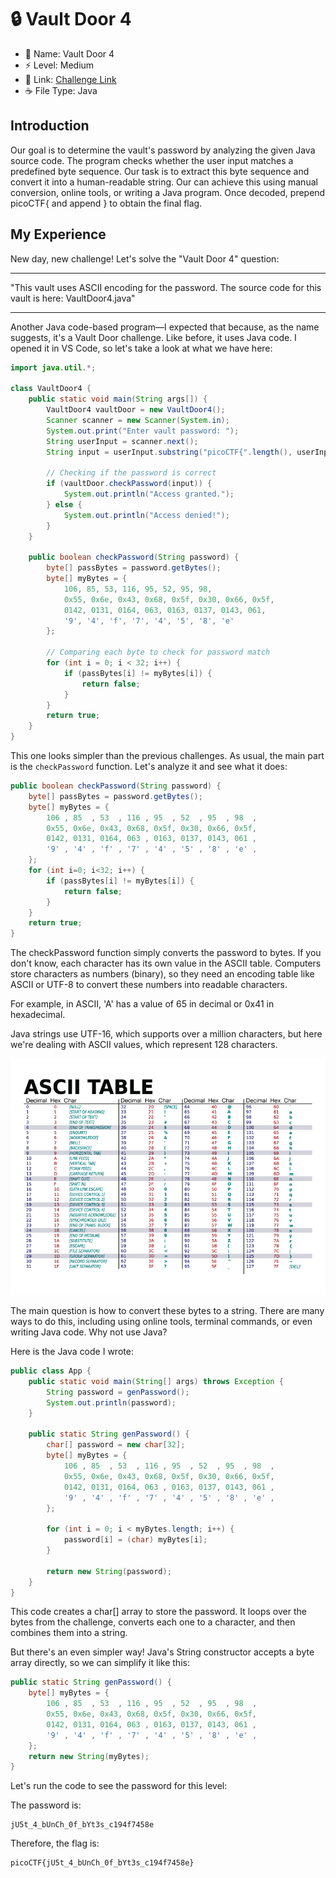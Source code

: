 # 🔒 Vault Door 4
- 📛 Name: Vault Door 4
- ⚡ Level: Medium
- 🔗 Link: [Challenge Link](https://play.picoctf.org/practice/challenge/71?category=3&difficulty=2&originalEvent=1&page=1)
- ☕ File Type: Java


## Introduction
Our goal is to determine the vault's password by analyzing the given Java source code. The program checks whether the user input matches a predefined byte sequence. Our task is to extract this byte sequence and convert it into a human-readable string. Our can achieve this using manual conversion, online tools, or writing a Java program. Once decoded, prepend picoCTF{ and append } to obtain the final flag.

## My Experience
New day, new challenge! Let's solve the "Vault Door 4" question:
<hr/>
"This vault uses ASCII encoding for the password. The source code for this vault is here: VaultDoor4.java"
<hr/>

Another Java code-based program—I expected that because, as the name suggests, it's a Vault Door challenge. Like before, it uses Java code. I opened it in VS Code, so let's take a look at what we have here:

```Java
import java.util.*;

class VaultDoor4 {
    public static void main(String args[]) {
        VaultDoor4 vaultDoor = new VaultDoor4();
        Scanner scanner = new Scanner(System.in);
        System.out.print("Enter vault password: ");
        String userInput = scanner.next();
        String input = userInput.substring("picoCTF{".length(), userInput.length() - 1);
        
        // Checking if the password is correct
        if (vaultDoor.checkPassword(input)) {
            System.out.println("Access granted.");
        } else {
            System.out.println("Access denied!");
        }
    }

    public boolean checkPassword(String password) {
        byte[] passBytes = password.getBytes();
        byte[] myBytes = {
            106, 85, 53, 116, 95, 52, 95, 98,
            0x55, 0x6e, 0x43, 0x68, 0x5f, 0x30, 0x66, 0x5f,
            0142, 0131, 0164, 063, 0163, 0137, 0143, 061,
            '9', '4', 'f', '7', '4', '5', '8', 'e'
        };

        // Comparing each byte to check for password match
        for (int i = 0; i < 32; i++) {
            if (passBytes[i] != myBytes[i]) {
                return false;
            }
        }
        return true;
    }
}
```

This one looks simpler than the previous challenges. As usual, the main part is the `checkPassword` function. Let's analyze it and see what it does:

```Java
public boolean checkPassword(String password) {
    byte[] passBytes = password.getBytes();
    byte[] myBytes = {
        106 , 85  , 53  , 116 , 95  , 52  , 95  , 98  ,
        0x55, 0x6e, 0x43, 0x68, 0x5f, 0x30, 0x66, 0x5f,
        0142, 0131, 0164, 063 , 0163, 0137, 0143, 061 ,
        '9' , '4' , 'f' , '7' , '4' , '5' , '8' , 'e' ,
    };
    for (int i=0; i<32; i++) {
        if (passBytes[i] != myBytes[i]) {
            return false;
        }
    }
    return true;
}
```
The checkPassword function simply converts the password to bytes. If you don't know, each character has its own value in the ASCII table. Computers store characters as numbers (binary), so they need an encoding table like ASCII or UTF-8 to convert these numbers into readable characters.

For example, in ASCII, 'A' has a value of 65 in decimal or 0x41 in hexadecimal.

Java strings use UTF-16, which supports over a million characters, but here we're dealing with ASCII values, which represent 128 characters.

<img src="./image/ASCII-Table.png" alt="ASCII Table"/>

The main question is how to convert these bytes to a string. There are many ways to do this, including using online tools, terminal commands, or even writing Java code. Why not use Java?

Here is the Java code I wrote:
```Java
public class App {
    public static void main(String[] args) throws Exception {
        String password = genPassword();
        System.out.println(password);
    }

    public static String genPassword() {
        char[] password = new char[32];
        byte[] myBytes = {
            106 , 85  , 53  , 116 , 95  , 52  , 95  , 98  ,
            0x55, 0x6e, 0x43, 0x68, 0x5f, 0x30, 0x66, 0x5f,
            0142, 0131, 0164, 063 , 0163, 0137, 0143, 061 ,
            '9' , '4' , 'f' , '7' , '4' , '5' , '8' , 'e' ,
        };

        for (int i = 0; i < myBytes.length; i++) {
            password[i] = (char) myBytes[i];
        }

        return new String(password);
    }
}
```

This code creates a char[] array to store the password. It loops over the bytes from the challenge, converts each one to a character, and then combines them into a string.

But there's an even simpler way! Java's String constructor accepts a byte array directly, so we can simplify it like this:

```Java
public static String genPassword() {  
    byte[] myBytes = {
        106 , 85  , 53  , 116 , 95  , 52  , 95  , 98  ,
        0x55, 0x6e, 0x43, 0x68, 0x5f, 0x30, 0x66, 0x5f,
        0142, 0131, 0164, 063 , 0163, 0137, 0143, 061 ,
        '9' , '4' , 'f' , '7' , '4' , '5' , '8' , 'e' ,
    };
    return new String(myBytes);
}
```

Let's run the code to see the password for this level:

The password is:
```
jU5t_4_bUnCh_0f_bYt3s_c194f7458e
```

Therefore, the flag is:
```
picoCTF{jU5t_4_bUnCh_0f_bYt3s_c194f7458e}
```
